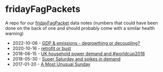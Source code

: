 # fridayFagPackets

A repo for our [fridayFagPacket](https://energy.soton.ac.uk/friday-fag-packets/) data notes (numbers that could have been done on the back of one and should probably come with a similar health warning)

 * 2022-10-06 - [GDP & emissions - degrowthing or decoupling?](UK_GDP_emissions.html)
 * 2020-10-16 - [retrofit or bust](retrofitOrBust.html)
 * 2018-06-15 - [UK household power demand and #worldcup2018](https://energy.soton.ac.uk/uk-household-power-demand-and-worldcup2018/)
 * 2018-05-30 - [Super Saturday and spikes in demand](https://energy.soton.ac.uk/super-saturday-and-spikes-in-demand/)
 * 2017-01-20 - [A Most Unusual Sunday](https://energy.soton.ac.uk/a-most-unusual-sunday/)
